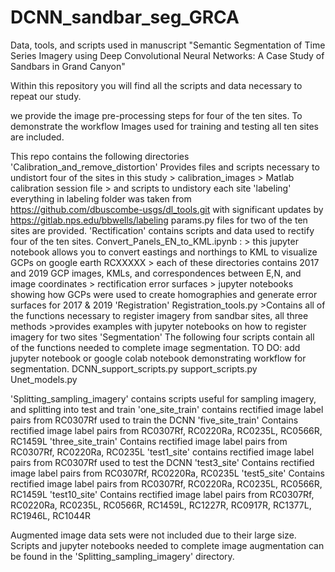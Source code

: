 # DCNN_sandbar_seg_GRCA
Data, tools, and scripts used in manuscript "Semantic Segmentation of Time Series Imagery using Deep Convolutional Neural Networks: A Case Study of Sandbars in Grand Canyon"


Within this repository you will find all the scripts and data necessary to repeat our study.

we provide the image pre-processing steps for four of the ten sites. To demonstrate the workflow
Images used for training and testing all ten sites are included.

This repo contains the following directories
'Calibration_and_remove_distortion'
	Provides files and scripts necessary to undistort four of the sites in this study
	> calibration_images 
	> Matlab calibration session file
	> and scripts to undistory each site 
'labeling'
	everything in labeling folder was taken from
		https://github.com/dbuscombe-usgs/dl_tools.git
		with significant updates by https://gitlab.nps.edu/bbwells/labeling
		params.py files for two of the ten sites are provided.
'Rectification'
	contains scripts and data used to rectify four of the ten sites. 
	Convert_Panels_EN_to_KML.ipynb :
		> this jupyter notebook allows you to convert eastings and northings to KML to visualize GCPs on google earth
	RCXXXXX
		> each of these directories contains 2017 and 2019 GCP images, KMLs, and correspondences between E,N, and image coordinates
		> rectification error surfaces
		> jupyter notebooks showing how GCPs were used to create homographies and generate error surfaces for 2017 & 2019
'Registration'
	Registration_tools.py
	>Contains all of the functions necessary to register imagery from sandbar sites, all three methods
	>provides examples with jupyter notebooks on how to register imagery for two sites
'Segmentation'
   The following four scripts contain all of the functions needed to complete image segmentation.
   TO DO: add jupyter notebook or google colab notebook demonstrating workflow for segmentation.
	DCNN_support_scripts.py
	support_scripts.py
	Unet_models.py
	
'Splitting_sampling_imagery'
	contains scripts useful for sampling imagery, and splitting into test and train
'one_site_train'
	contains rectified image label pairs from RC0307Rf used to train the DCNN
'five_site_train'
	Contains rectified image label pairs from RC0307Rf, RC0220Ra, RC0235L, RC0566R, RC1459L
'three_site_train'
	Contains rectified image label pairs from RC0307Rf, RC0220Ra, RC0235L 
'test1_site'
	contains rectified image label pairs from RC0307Rf used to test the DCNN
'test3_site'
	Contains rectified image label pairs from RC0307Rf, RC0220Ra, RC0235L 
'test5_site'
	Contains rectified image label pairs from RC0307Rf, RC0220Ra, RC0235L, RC0566R, RC1459L
'test10_site'
	Contains rectified image label pairs from RC0307Rf, RC0220Ra, RC0235L, RC0566R, RC1459L, RC1227R, RC0917R, RC1377L, RC1946L, RC1044R
	
	
Augmented image data sets were not included due to their large size. Scripts and jupyter notebooks needed to complete
image augmentation can be found in the 'Splitting_sampling_imagery' directory.	
	